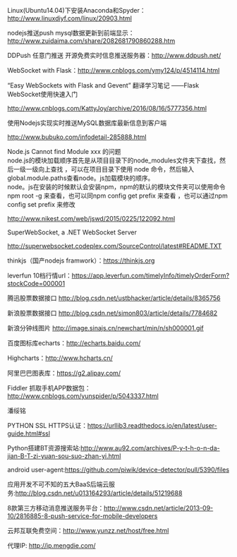 Linux(Ubuntu14.04)下安装Anaconda和Spyder：http://www.linuxdiyf.com/linux/20903.html

nodejs推送push mysql数据更新到前端显示：http://www.zuidaima.com/share/2082681790860288.htm

DDPush  任意门推送  开源免费实时信息推送服务器：http://www.ddpush.net/

WebSocket with Flask：http://www.cnblogs.com/ymy124/p/4514114.html

“Easy WebSockets with Flask and Gevent” 翻译学习笔记 ——Flask WebSocket使用快速入门

http://www.cnblogs.com/KattyJoy/archive/2016/08/16/5777356.html

使用Nodejs实现实时推送MySQL数据库最新信息到客户端

http://www.bubuko.com/infodetail-285888.html

Node.js Cannot find Module xxx 的问题
<br>node.js的模块加载顺序首先是从项目目录下的node_modules文件夹下查找，然后一级一级向上查找 ，可以在项目目录下使用 node 命令，然后输入 global.module.paths查看node。js加载模块的顺序。
<br>node。js在安装的时候默认会安装npm，npm的默认的模块文件夹可以使用命令 npm root -g 来查看，也可以同npm config get prefix 来查看 ，也可以通过npm config set prefix 来修改

http://www.nikest.com/web/jswd/2015/0225/122092.html

SuperWebSocket, a .NET WebSocket Server

http://superwebsocket.codeplex.com/SourceControl/latest#README.TXT

thinkjs（国产nodejs framwork）：https://thinkjs.org

leverfun 10档行情url：https://app.leverfun.com/timelyInfo/timelyOrderForm?stockCode=000001

腾迅股票数据接口 http://blog.csdn.net/ustbhacker/article/details/8365756

新浪股票数据接口 http://blog.csdn.net/simon803/article/details/7784682

新浪分钟线图片 http://image.sinajs.cn/newchart/min/n/sh000001.gif

百度图标库echarts：http://echarts.baidu.com/

Highcharts：http://www.hcharts.cn/

阿里巴巴图表库：https://g2.alipay.com/

Fiddler 抓取手机APP数据包：http://www.cnblogs.com/yunspider/p/5043337.html

潘绥铭

PYTHON SSL HTTPS认证：https://urllib3.readthedocs.io/en/latest/user-guide.html#ssl

Python搭建BT资源搜索站:http://www.au92.com/archives/P-y-t-h-o-n-da-jian-B-T-zi-yuan-sou-suo-zhan-yi.html

android user-agent:https://github.com/piwik/device-detector/pull/5390/files

 应用开发不可不知的五大BaaS后端云服务:http://blog.csdn.net/u013164293/article/details/51219688
 
 8款第三方移动消息推送服务平台：http://www.csdn.net/article/2013-09-10/2816885-8-push-service-for-mobile-developers

云邦互联免费空间：http://www.yunzz.net/host/free.html

代理IP: http://ip.mengdie.com/
